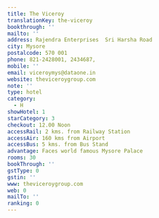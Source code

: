 ```yaml
---
title: The Viceroy
translationKey: the-viceroy
bookthrough: ''
mailto: ''
address: Rajendra Enterprises  Sri Harsha Road
city: Mysore
postalcode: 570 001
phone: 821-2428001, 2434687,
mobile: ''
email: viceroymys@dataone.in
website: theviceroygroup.com
note: ''
type: hotel
category:
  - H
showHotel: 1
starCategory: 3
checkout: 12.00 Noon
accessRail: 2 kms. from Railway Station
accessAir: 160 kms from Airport
accessBus: 5 kms. from Bus Stand
advantage: Faces world famous Mysore Palace
rooms: 30
bookThrough: ''
gstType: 0
gstin: ''
www: theviceroygroup.com
web: 0
mailTo: ''
ranking: 0
---
```







